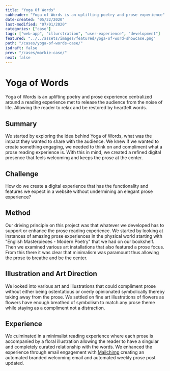```yaml
---
title: "Yoga Of Words"
subheader: "Yoga of Words is an uplifting poetry and prose experience"
date-created: "05/22/2020"
last-modified: "07/01/2020"
categories: ["case"]
tags: ["web-app", "illurstration", "user-experience", "development"]
featured: "../../assets/images/featured/yoga-of-word-showcase.png"
path: "/cases/yoga-of-words-case/"
isdraft: false
prev: "/cases/markie-case/"
next: false
---
```


# Yoga of Words

Yoga of Words is an uplifting poetry and prose experience centralized around a reading experience met to release the audience from the noise of life. Allowing the reader to relax and be restored by heartfelt words.



## Summary

We started by exploring the idea behind Yoga of Words, what was the impact they wanted to share with the audience. We knew if we wanted to create something engaging, we needed to think on and compliment what a prose reading experience is. With this in mind, we created a refined digital presence that feels welcoming and keeps the prose at the center.



## Challenge

How do we create a digital experience that has the functionality and features we expect in a website without undermining an elegant prose experience?

## Method

Our driving principle on this project was that whatever we developed has to support or enhance the prose reading experience. We started by looking at instances of amazing prose experiences in the physical world starting with "English Masterpieces - Modern Poetry" that we had on our bookshelf. Then we examined various art installations that also featured a prose focus. From this there it was clear that minimalism was paramount thus allowing the prose to breathe and be the center.

## Illustration and Art Direction

We looked into various art and illustrations that could compliment prose without either being ostentatious or overly opinionated symbolically thereby taking away from the prose. We settled on fine art illustrations of flowers as flowers have enough breathed of symbolism to match any prose theme while staying as a compliment not a distraction.



## Experience

We culminated in a minimalist reading experience where each prose is accompanied by a floral illustration allowing the reader to have a singular and completely curated relationship with the words. We enhanced the experience through email engagement with [Mailchimp](https://mailchimp.com/) creating an automated branded welcoming email and automated weekly prose post updated.


